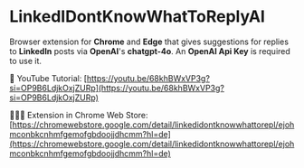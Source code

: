 # LinkedIDontKnowWhatToReplyAI

Browser extension for **Chrome** and **Edge** that gives suggestions for replies to **LinkedIn** posts via **OpenAI**'s **chatgpt-4o**. An **OpenAI Api Key** is required to use it.

🍿 YouTube Tutorial: [https://youtu.be/68khBWxVP3g?si=OP9B6LdjkOxjZURp](https://youtu.be/68khBWxVP3g?si=OP9B6LdjkOxjZURp)

🧑🏽‍💻 Extension in Chrome Web Store: [https://chromewebstore.google.com/detail/linkedidontknowwhattorepl/ejohmconbkcnhmfgemofgbdoojjdhcmm?hl=de](https://chromewebstore.google.com/detail/linkedidontknowwhattorepl/ejohmconbkcnhmfgemofgbdoojjdhcmm?hl=de)
